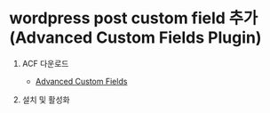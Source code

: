 # wordpress post custom field 추가 (Advanced Custom Fields Plugin)

1. ACF 다운로드
	- [Advanced Custom Fields](https://www.advancedcustomfields.com/download/)

2. 설치 및 활성화